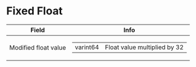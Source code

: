# Fixed Float

<table><thead><tr><th>Field</th><th>Info</th></tr></thead><tbody>
<tr><td>Modified float value</td><td><table><tbody><tr><td>varint64</td><td>Float value multiplied by 32</td></tr></tbody></table></td></tr>
</tbody></table>